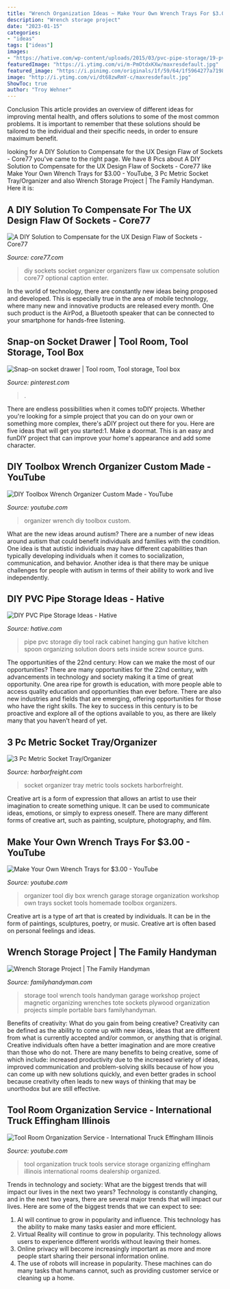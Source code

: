 ```yaml
---
title: "Wrench Organization Ideas ~ Make Your Own Wrench Trays For $3.00"
description: "Wrench storage project"
date: "2023-01-15"
categories:
- "ideas"
tags: ["ideas"]
images:
- "https://hative.com/wp-content/uploads/2015/03/pvc-pipe-storage/19-pvc-pipe-storage-ideas.jpg"
featuredImage: "https://i.ytimg.com/vi/m-PmOtdxKXw/maxresdefault.jpg"
featured_image: "https://i.pinimg.com/originals/1f/59/64/1f5964277a7198a013e8bd9ef30e133e.jpg"
image: "http://i.ytimg.com/vi/dt68zwRmY-c/maxresdefault.jpg"
ShowToc: true
author: "Troy Wehner"
---
```



Conclusion
This article provides an overview of different ideas for improving mental health, and offers solutions to some of the most common problems. It is important to remember that these solutions should be tailored to the individual and their specific needs, in order to ensure maximum benefit.

	

		
looking for A DIY Solution to Compensate for the UX Design Flaw of Sockets - Core77 you've came to the right page. We have 8 Pics about A DIY Solution to Compensate for the UX Design Flaw of Sockets - Core77 like Make Your Own Wrench Trays for $3.00 - YouTube, 3 Pc Metric Socket Tray/Organizer and also Wrench Storage Project | The Family Handyman. Here it is:
		
    
## A DIY Solution To Compensate For The UX Design Flaw Of Sockets - Core77

<img loading=lazy src="http://s3files.core77.com/blog/images/332847_81_40536_K_TdUqONl.jpg" onerror="this.onerror=null;this.src='https://tse2.mm.bing.net/th?id=OIP.YDDAinBgWTepUvFu9-WhLQHaFj&amp;pid=15.1';" alt="A DIY Solution to Compensate for the UX Design Flaw of Sockets - Core77">

_Source: core77.com_

>diy sockets socket organizer organizers flaw ux compensate solution core77 optional caption enter. 

	

In the world of technology, there are constantly new ideas being proposed and developed. This is especially true in the area of mobile technology, where many new and innovative products are released every month. One such product is the AirPod, a Bluetooth speaker that can be connected to your smartphone for hands-free listening.

    
## Snap-on Socket Drawer | Tool Room, Tool Storage, Tool Box

<img loading=lazy src="https://i.pinimg.com/originals/1f/59/64/1f5964277a7198a013e8bd9ef30e133e.jpg" onerror="this.onerror=null;this.src='https://tse1.mm.bing.net/th?id=OIP.ty-lWTo471qw7Dd-je6uKgHaFj&amp;pid=15.1';" alt="Snap-on socket drawer | Tool room, Tool storage, Tool box">

_Source: pinterest.com_

>. 

	

There are endless possibilities when it comes toDIY projects. Whether you're looking for a simple project that you can do on your own or something more complex, there's aDIY project out there for you. Here are five ideas that will get you started:1. Make a doormat. This is an easy and funDIY project that can improve your home's appearance and add some character.

    
## DIY Toolbox Wrench Organizer Custom Made - YouTube

<img loading=lazy src="http://i.ytimg.com/vi/dt68zwRmY-c/maxresdefault.jpg" onerror="this.onerror=null;this.src='https://tse4.mm.bing.net/th?id=OIP.bVLg4keFqY2kON9NqRH3WgHaEK&amp;pid=15.1';" alt="DIY Toolbox Wrench Organizer Custom Made - YouTube">

_Source: youtube.com_

>organizer wrench diy toolbox custom. 

	

What are the new ideas around autism?
There are a number of new ideas around autism that could benefit individuals and families with the condition. One idea is that autistic individuals may have different capabilities than typically developing individuals when it comes to socialization, communication, and behavior. Another idea is that there may be unique challenges for people with autism in terms of their ability to work and live independently.

    
## DIY PVC Pipe Storage Ideas - Hative

<img loading=lazy src="https://hative.com/wp-content/uploads/2015/03/pvc-pipe-storage/19-pvc-pipe-storage-ideas.jpg" onerror="this.onerror=null;this.src='https://tse3.mm.bing.net/th?id=OIP.ytMLcMEJb1fz7vv3xuWqfgHaJ4&amp;pid=15.1';" alt="DIY PVC Pipe Storage Ideas - Hative">

_Source: hative.com_

>pipe pvc storage diy tool rack cabinet hanging gun hative kitchen spoon organizing solution doors sets inside screw source guns. 

	

The opportunities of the 22nd century: How can we make the most of our opportunities?
There are many opportunities for the 22nd century, with advancements in technology and society making it a time of great opportunity. One area ripe for growth is education, with more people able to access quality education and opportunities than ever before. There are also new industries and fields that are emerging, offering opportunities for those who have the right skills. The key to success in this century is to be proactive and explore all of the options available to you, as there are likely many that you haven't heard of yet.

    
## 3 Pc Metric Socket Tray/Organizer

<img loading=lazy src="https://www.harborfreight.com/media/catalog/product/i/m/image_15795.jpg" onerror="this.onerror=null;this.src='https://tse2.mm.bing.net/th?id=OIP.GiinUZqEc-Xbyw7zCErRwQHaHa&amp;pid=15.1';" alt="3 Pc Metric Socket Tray/Organizer">

_Source: harborfreight.com_

>socket organizer tray metric tools sockets harborfreight. 

	

Creative art is a form of expression that allows an artist to use their imagination to create something unique. It can be used to communicate ideas, emotions, or simply to express oneself. There are many different forms of creative art, such as painting, sculpture, photography, and film.

    
## Make Your Own Wrench Trays For $3.00 - YouTube

<img loading=lazy src="https://i.ytimg.com/vi/m-PmOtdxKXw/maxresdefault.jpg" onerror="this.onerror=null;this.src='https://tse2.mm.bing.net/th?id=OIP.RTKcf3VIO1kHyG7IoZp02wHaEK&amp;pid=15.1';" alt="Make Your Own Wrench Trays for $3.00 - YouTube">

_Source: youtube.com_

>organizer tool diy box wrench garage storage organization workshop own trays socket tools homemade toolbox organizers. 

	

Creative art is a type of art that is created by individuals. It can be in the form of paintings, sculptures, poetry, or music. Creative art is often based on personal feelings and ideas.

    
## Wrench Storage Project | The Family Handyman

<img loading=lazy src="http://cdn1.tmbi.com/TFH/Projects/FH08FEB_WRETOT_02.JPG" onerror="this.onerror=null;this.src='https://tse1.mm.bing.net/th?id=OIP.CJcBiAd5gvslcWHnGAnZdgHaHa&amp;pid=15.1';" alt="Wrench Storage Project | The Family Handyman">

_Source: familyhandyman.com_

>storage tool wrench tools handyman garage workshop project magnetic organizing wrenches tote sockets plywood organization projects simple portable bars familyhandyman. 

	

Benefits of creativity: What do you gain from being creative?
Creativity can be defined as the ability to come up with new ideas, ideas that are different from what is currently accepted and/or common, or anything that is original. Creative individuals often have a better imagination and are more creative than those who do not. There are many benefits to being creative, some of which include: increased productivity due to the increased variety of ideas, improved communication and problem-solving skills because of how you can come up with new solutions quickly, and even better grades in school because creativity often leads to new ways of thinking that may be unorthodox but are still effective.

    
## Tool Room Organization Service - International Truck Effingham Illinois

<img loading=lazy src="https://i.ytimg.com/vi/Trlb8oYDkZI/hqdefault.jpg" onerror="this.onerror=null;this.src='https://tse1.mm.bing.net/th?id=OIP.PGVN1f_6asg_RJlzStUOggHaFj&amp;pid=15.1';" alt="Tool Room Organization Service - International Truck Effingham Illinois">

_Source: youtube.com_

>tool organization truck tools service storage organizing effingham illinois international rooms dealership organized. 

	

Trends in technology and society: What are the biggest trends that will impact our lives in the next two years?
Technology is constantly changing, and in the next two years, there are several major trends that will impact our lives. Here are some of the biggest trends that we can expect to see: 
1) AI will continue to grow in popularity and influence. This technology has the ability to make many tasks easier and more efficient. 
2) Virtual Reality will continue to grow in popularity. This technology allows users to experience different worlds without leaving their homes. 
3) Online privacy will become increasingly important as more and more people start sharing their personal information online. 
4) The use of robots will increase in popularity. These machines can do many tasks that humans cannot, such as providing customer service or cleaning up a home.

